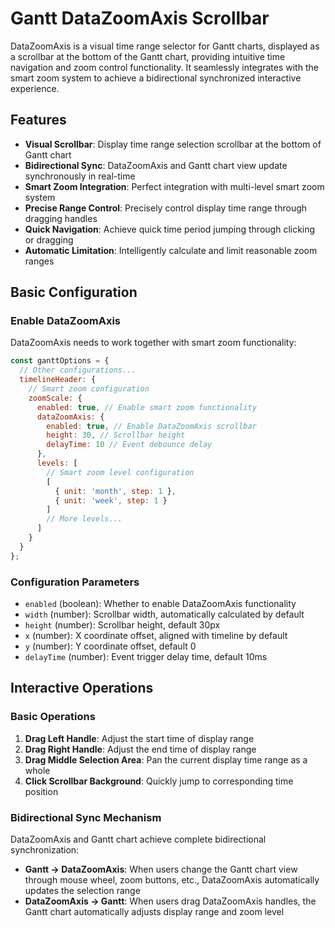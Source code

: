 # Gantt DataZoomAxis Scrollbar

DataZoomAxis is a visual time range selector for Gantt charts, displayed as a scrollbar at the bottom of the Gantt chart, providing intuitive time navigation and zoom control functionality. It seamlessly integrates with the smart zoom system to achieve a bidirectional synchronized interactive experience.

## Features

- **Visual Scrollbar**: Display time range selection scrollbar at the bottom of Gantt chart
- **Bidirectional Sync**: DataZoomAxis and Gantt chart view update synchronously in real-time
- **Smart Zoom Integration**: Perfect integration with multi-level smart zoom system
- **Precise Range Control**: Precisely control display time range through dragging handles
- **Quick Navigation**: Achieve quick time period jumping through clicking or dragging
- **Automatic Limitation**: Intelligently calculate and limit reasonable zoom ranges

## Basic Configuration

### Enable DataZoomAxis

DataZoomAxis needs to work together with smart zoom functionality:

```javascript
const ganttOptions = {
  // Other configurations...
  timelineHeader: {
    // Smart zoom configuration
    zoomScale: {
      enabled: true, // Enable smart zoom functionality
      dataZoomAxis: {
        enabled: true, // Enable DataZoomAxis scrollbar
        height: 30, // Scrollbar height
        delayTime: 10 // Event debounce delay
      },
      levels: [
        // Smart zoom level configuration
        [
          { unit: 'month', step: 1 },
          { unit: 'week', step: 1 }
        ]
        // More levels...
      ]
    }
  }
};
```

### Configuration Parameters

- `enabled` (boolean): Whether to enable DataZoomAxis functionality
- `width` (number): Scrollbar width, automatically calculated by default
- `height` (number): Scrollbar height, default 30px
- `x` (number): X coordinate offset, aligned with timeline by default
- `y` (number): Y coordinate offset, default 0
- `delayTime` (number): Event trigger delay time, default 10ms

## Interactive Operations

### Basic Operations

1. **Drag Left Handle**: Adjust the start time of display range
2. **Drag Right Handle**: Adjust the end time of display range
3. **Drag Middle Selection Area**: Pan the current display time range as a whole
4. **Click Scrollbar Background**: Quickly jump to corresponding time position

### Bidirectional Sync Mechanism

DataZoomAxis and Gantt chart achieve complete bidirectional synchronization:

- **Gantt → DataZoomAxis**: When users change the Gantt chart view through mouse wheel, zoom buttons, etc., DataZoomAxis automatically updates the selection range
- **DataZoomAxis → Gantt**: When users drag DataZoomAxis handles, the Gantt chart automatically adjusts display range and zoom level
